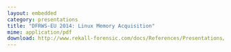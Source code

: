 ```yaml
---
layout: embedded
category: presentations
title: "DFRWS-EU 2014: Linux Memory Acquisition"
mime: application/pdf
download: http://www.rekall-forensic.com/docs/References/Presentations/LMAP-DFRWS_EU_2014.pdf
---
```


